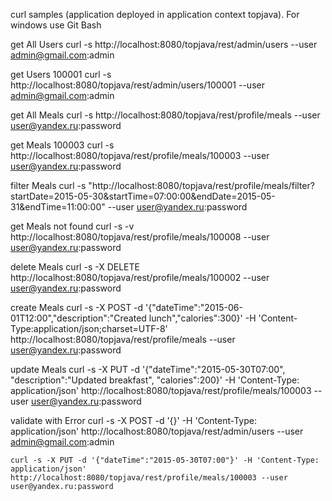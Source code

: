 curl samples (application deployed in application context topjava).
For windows use Git Bash

get All Users
curl -s http://localhost:8080/topjava/rest/admin/users --user admin@gmail.com:admin

get Users 100001
curl -s http://localhost:8080/topjava/rest/admin/users/100001 --user admin@gmail.com:admin

get All Meals
curl -s http://localhost:8080/topjava/rest/profile/meals --user user@yandex.ru:password

get Meals 100003
curl -s http://localhost:8080/topjava/rest/profile/meals/100003 --user user@yandex.ru:password

filter Meals
curl -s "http://localhost:8080/topjava/rest/profile/meals/filter?startDate=2015-05-30&startTime=07:00:00&endDate=2015-05-31&endTime=11:00:00" --user user@yandex.ru:password

get Meals not found
curl -s -v http://localhost:8080/topjava/rest/profile/meals/100008 --user user@yandex.ru:password

delete Meals
curl -s -X DELETE http://localhost:8080/topjava/rest/profile/meals/100002 --user user@yandex.ru:password

create Meals
curl -s -X POST -d '{"dateTime":"2015-06-01T12:00","description":"Created lunch","calories":300}' -H 'Content-Type:application/json;charset=UTF-8' http://localhost:8080/topjava/rest/profile/meals --user user@yandex.ru:password

update Meals
curl -s -X PUT -d '{"dateTime":"2015-05-30T07:00", "description":"Updated breakfast", "calories":200}' -H 'Content-Type: application/json' http://localhost:8080/topjava/rest/profile/meals/100003 --user user@yandex.ru:password

validate with Error
curl -s -X POST -d '{}' -H 'Content-Type: application/json' http://localhost:8080/topjava/rest/admin/users --user admin@gmail.com:admin

`curl -s -X PUT -d '{"dateTime":"2015-05-30T07:00"}' -H 'Content-Type: application/json' http://localhost:8080/topjava/rest/profile/meals/100003 --user user@yandex.ru:password`